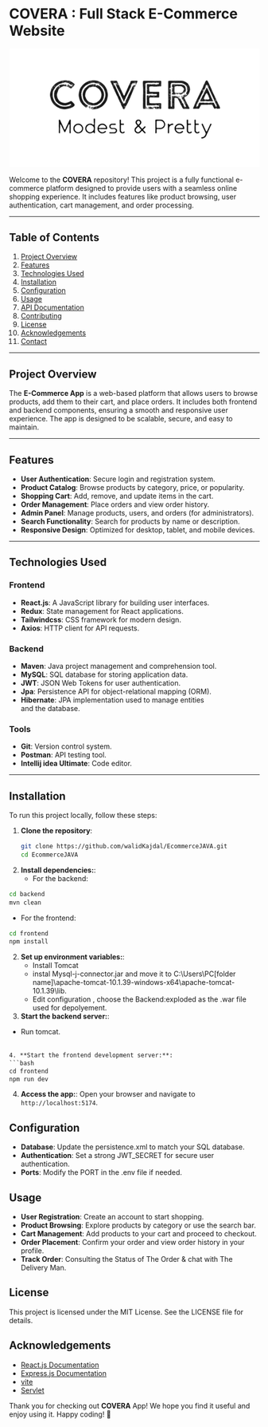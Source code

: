 # COVERA : Full Stack E-Commerce Website

![Project Logo](https://raw.githubusercontent.com/KIHALAya/ecommerce-app/refs/heads/main/alx_grad_project/src/assets/frontend_assets/logo.png) <!-- Add a logo if available -->

Welcome to the **COVERA** repository! This project is a fully functional e-commerce platform designed to provide users with a seamless online shopping experience. It includes features like product browsing, user authentication, cart management, and order processing.

---

## Table of Contents

1. [Project Overview](#project-overview)
2. [Features](#features)
3. [Technologies Used](#technologies-used)
4. [Installation](#installation)
5. [Configuration](#configuration)
6. [Usage](#usage)
7. [API Documentation](#api-documentation)
8. [Contributing](#contributing)
9. [License](#license)
10. [Acknowledgements](#acknowledgements)
11. [Contact](#contact)

---

## Project Overview

The **E-Commerce App** is a web-based platform that allows users to browse products, add them to their cart, and place orders. It includes both frontend and backend components, ensuring a smooth and responsive user experience. The app is designed to be scalable, secure, and easy to maintain.

---

## Features

- **User Authentication**: Secure login and registration system.
- **Product Catalog**: Browse products by category, price, or popularity.
- **Shopping Cart**: Add, remove, and update items in the cart.
- **Order Management**: Place orders and view order history.
- **Admin Panel**: Manage products, users, and orders (for administrators).
- **Search Functionality**: Search for products by name or description.
- **Responsive Design**: Optimized for desktop, tablet, and mobile devices.

---

## Technologies Used

### Frontend
- **React.js**: A JavaScript library for building user interfaces.
- **Redux**: State management for React applications.
- **Tailwindcss**: CSS framework for modern design.
- **Axios**: HTTP client for API requests.

### Backend
- **Maven**: Java project management and comprehension tool.
- **MySQL**: SQL database for storing application data.
- **JWT**: JSON Web Tokens for user authentication.
- **Jpa**: Persistence API for object-relational mapping (ORM).
- **Hibernate**: JPA implementation used to manage entities and the database.
### Tools
- **Git**: Version control system.
- **Postman**: API testing tool.
- **Intellij idea Ultimate**: Code editor.

---

## Installation

To run this project locally, follow these steps:

1. **Clone the repository**:
   ```bash
   git clone https://github.com/walidKajdal/EcommerceJAVA.git
   cd EcommerceJAVA

  2. **Install dependencies:**:
     - For the backend:
   ```bash
   cd backend
   mvn clean
   ````

   - For the frontend:
   ```bash
   cd frontend
   npm install
```

2. **Set up environment variables:**:
     - Install Tomcat
     - instal Mysql-j-connector.jar and move it to C:\Users\PC\[folder name]\apache-tomcat-10.1.39-windows-x64\apache-tomcat-10.1.39\lib.
     - Edit configuration , choose the Backend:exploded as the .war file used for depolyement.
3. **Start the backend server:**:
  - Run tomcat.
   ````

4. **Start the frontend development server:**:
   ```bash
   cd frontend
   npm run dev
   ````

4. **Access the app:**:
   Open your browser and navigate to `http://localhost:5174`.



## Configuration

- **Database**: Update the persistence.xml to match your SQL database.
- **Authentication**: Set a strong JWT_SECRET for secure user authentication.
- **Ports**: Modify the PORT in the .env file if needed.


## Usage

- **User Registration**: Create an account to start shopping.
- **Product Browsing**: Explore products by category or use the search bar.
- **Cart Management**: Add products to your cart and proceed to checkout.
- **Order Placement**: Confirm your order and view order history in your profile.
- **Track Order**: Consulting the Status of The Order & chat with The Delivery Man.

## License

This project is licensed under the MIT License. See the LICENSE file for details.


## Acknowledgements
- [React.js Documentation](https://legacy.reactjs.org/docs/getting-started.html)
- [Express.js Documentation](https://expressjs.com/)
- [vite](https://vite.dev/)
- [Servlet](https://www.jmdoudoux.fr/java/dej/chap-servlets.htm)



Thank you for checking out **COVERA**  App! We hope you find it useful and enjoy using it. Happy coding! 🚀














   
